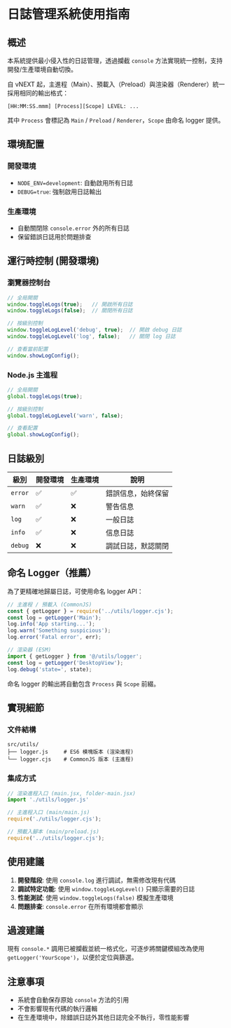 # 日誌管理系統使用指南

## 概述

本系統提供最小侵入性的日誌管理，透過攔截 `console` 方法實現統一控制，支持開發/生產環境自動切換。

自 vNEXT 起，主進程（Main）、預載入（Preload）與渲染器（Renderer）統一採用相同的輸出格式：

```
[HH:MM:SS.mmm] [Process][Scope] LEVEL: ...
```

其中 `Process` 會標記為 `Main` / `Preload` / `Renderer`，`Scope` 由命名 logger 提供。

## 環境配置

### 開發環境
- `NODE_ENV=development`: 自動啟用所有日誌
- `DEBUG=true`: 強制啟用日誌輸出

### 生產環境
- 自動關閉除 `console.error` 外的所有日誌
- 保留錯誤日誌用於問題排查

## 運行時控制 (開發環境)

### 瀏覽器控制台
```javascript
// 全局開關
window.toggleLogs(true);   // 開啟所有日誌
window.toggleLogs(false);  // 關閉所有日誌

// 按級別控制
window.toggleLogLevel('debug', true);  // 開啟 debug 日誌
window.toggleLogLevel('log', false);   // 關閉 log 日誌

// 查看當前配置
window.showLogConfig();
```

### Node.js 主進程
```javascript
// 全局開關
global.toggleLogs(true);

// 按級別控制
global.toggleLogLevel('warn', false);

// 查看配置
global.showLogConfig();
```

## 日誌級別

| 級別 | 開發環境 | 生產環境 | 說明 |
|------|----------|----------|------|
| `error` | ✅ | ✅ | 錯誤信息，始終保留 |
| `warn` | ✅ | ❌ | 警告信息 |
| `log` | ✅ | ❌ | 一般日誌 |
| `info` | ✅ | ❌ | 信息日誌 |
| `debug` | ❌ | ❌ | 調試日誌，默認關閉 |

## 命名 Logger（推薦）

為了更精確地歸屬日誌，可使用命名 logger API：

```js
// 主進程 / 預載入 (CommonJS)
const { getLogger } = require('../utils/logger.cjs');
const log = getLogger('Main');
log.info('App starting...');
log.warn('Something suspicious');
log.error('Fatal error', err);

// 渲染器 (ESM)
import { getLogger } from '@/utils/logger';
const log = getLogger('DesktopView');
log.debug('state=', state);
```

命名 logger 的輸出將自動包含 `Process` 與 `Scope` 前綴。

## 實現細節

### 文件結構
```
src/utils/
├── logger.js     # ES6 模塊版本 (渲染進程)
└── logger.cjs    # CommonJS 版本 (主進程)
```

### 集成方式
```javascript
// 渲染進程入口 (main.jsx, folder-main.jsx)
import './utils/logger.js'

// 主進程入口 (main/main.js)
require('./utils/logger.cjs');

// 預載入腳本 (main/preload.js)
require('../utils/logger.cjs');
```

## 使用建議

1. **開發階段**: 使用 `console.log` 進行調試，無需修改現有代碼
2. **調試特定功能**: 使用 `window.toggleLogLevel()` 只顯示需要的日誌
3. **性能測試**: 使用 `window.toggleLogs(false)` 模擬生產環境
4. **問題排查**: `console.error` 在所有環境都會顯示

## 過渡建議

現有 `console.*` 調用已被攔截並統一格式化，可逐步將關鍵模組改為使用 `getLogger('YourScope')`，以便於定位與篩選。

## 注意事項

- 系統會自動保存原始 `console` 方法的引用
- 不會影響現有代碼的執行邏輯
- 在生產環境中，除錯誤日誌外其他日誌完全不執行，零性能影響
